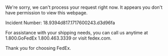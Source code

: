  	


 	

We're sorry, we can't process your request right now. It appears you don't have permission to view this webpage.


Incident Number: 18.9394d817.1717600243.d3d96fa





For assistance with your shipping needs, you can call us anytime at 1.800.GoFedEx 1.800.463.3339 or visit fedex.com.




Thank you for choosing FedEx.